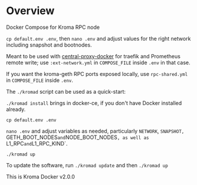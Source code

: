 # Overview

Docker Compose for Kroma RPC node

`cp default.env .env`, then `nano .env` and adjust values for the right network including snapshot and bootnodes.

Meant to be used with [central-proxy-docker](https://github.com/CryptoManufaktur-io/central-proxy-docker) for traefik
and Prometheus remote write; use `:ext-network.yml` in `COMPOSE_FILE` inside `.env` in that case.

If you want the kroma-geth RPC ports exposed locally, use `rpc-shared.yml` in `COMPOSE_FILE` inside `.env`.

The `./kromad` script can be used as a quick-start:

`./kromad install` brings in docker-ce, if you don't have Docker installed already.

`cp default.env .env`

`nano .env` and adjust variables as needed, particularly `NETWORK`, `SNAPSHOT, `GETH_BOOT_NODES` and `NODE_BOOT_NODES`,
as well as `L1_RPC` and `L1_RPC_KIND`.

`./kromad up`

To update the software, run `./kromad update` and then `./kromad up`

This is Kroma Docker v2.0.0
